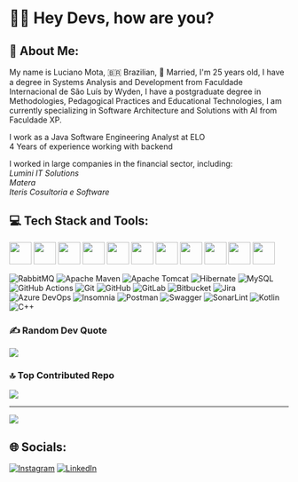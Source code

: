 # 👋🏼 Hey Devs, how are you?

## 💫 About Me:
My name is Luciano Mota, 🇧🇷 Brazilian, 💍 Married, I'm 25 years old, I have a degree in Systems Analysis and Development from Faculdade Internacional de São Luís by Wyden, I have a postgraduate degree in Methodologies, Pedagogical Practices and Educational Technologies, I am currently specializing in Software Architecture and Solutions with AI from Faculdade XP.<br>

I work as a Java Software Engineering Analyst at ELO<br>4 Years of experience working with backend<br>

I worked in large companies in the financial sector, including: <br>
*Lumini IT Solutions*<br>
*Matera*<br>
*Iteris Cosultoria e Software*

## 💻 Tech Stack and Tools:

<img loading="lazy" src="https://cdn.jsdelivr.net/gh/devicons/devicon@latest/icons/java/java-original-wordmark.svg" width="40" height="40"/> <img loading="lazy" src="https://cdn.jsdelivr.net/gh/devicons/devicon@latest/icons/spring/spring-original-wordmark.svg" width="40" height="40"/> <img loading="lazy" src="https://cdn.jsdelivr.net/gh/devicons/devicon@latest/icons/junit/junit-original-wordmark.svg" width="40" height="40"/> <img loading="lazy" src="https://cdn.jsdelivr.net/gh/devicons/devicon@latest/icons/postgresql/postgresql-original-wordmark.svg" width="40" height="40"/> <img loading="lazy" src="https://cdn.jsdelivr.net/gh/devicons/devicon@latest/icons/docker/docker-plain-wordmark.svg" width="40" height="40"/> <img loading="lazy" src="https://cdn.jsdelivr.net/gh/devicons/devicon@latest/icons/linux/linux-original.svg" width="40" height="40"/> <img loading="lazy" src="https://cdn.jsdelivr.net/gh/devicons/devicon@latest/icons/sonarqube/sonarqube-plain-wordmark.svg" width="40" height="40"/> <img loading="lazy" src="https://cdn.jsdelivr.net/gh/devicons/devicon@latest/icons/jenkins/jenkins-original.svg" width="40" height="40"/> <img loading="lazy" src="https://cdn.jsdelivr.net/gh/devicons/devicon@latest/icons/heroku/heroku-original-wordmark.svg" width="40" height="40"/> <img loading="lazy" src="https://cdn.jsdelivr.net/gh/devicons/devicon@latest/icons/amazonwebservices/amazonwebservices-plain-wordmark.svg" width="40" height="40"/> <img loading="lazy" src="https://cdn.jsdelivr.net/gh/devicons/devicon@latest/icons/azure/azure-original-wordmark.svg" width="40" height="40"/>
          
          
          
![RabbitMQ](https://img.shields.io/badge/rabbitmq-FF6600?style=plastic&logo=rabbitmq&logoColor=white) ![Apache Maven](https://img.shields.io/badge/Apache%20Maven-C71A36?style=plastic&logo=Apache%20Maven&logoColor=white) ![Apache Tomcat](https://img.shields.io/badge/apache%20tomcat-%23F8DC75.svg?style=plastic&logo=apache-tomcat&logoColor=black) ![Hibernate](https://img.shields.io/badge/Hibernate-59666C?style=plastic&logo=Hibernate&logoColor=white) ![MySQL](https://img.shields.io/badge/mysql-4479A1.svg?style=plastic&logo=mysql&logoColor=white) ![GitHub Actions](https://img.shields.io/badge/github%20actions-%232671E5.svg?style=plastic&logo=githubactions&logoColor=white) ![Git](https://img.shields.io/badge/git-%23F05033.svg?style=plastic&logo=git&logoColor=white) ![GitHub](https://img.shields.io/badge/github-%23121011.svg?style=plastic&logo=github&logoColor=white) ![GitLab](https://img.shields.io/badge/gitlab-%23181717.svg?style=plastic&logo=gitlab&logoColor=white) ![Bitbucket](https://img.shields.io/badge/bitbucket-%230047B3.svg?style=plastic&logo=bitbucket&logoColor=white) ![Jira](https://img.shields.io/badge/jira-%230A0FFF.svg?style=plastic&logo=jira&logoColor=white) ![Azure DevOps](https://img.shields.io/badge/-Azure%20DevOps-0078D7?logo=azuredevops&logoColor=white) ![Insomnia](https://img.shields.io/badge/Insomnia-black?style=plastic&logo=insomnia&logoColor=5849BE) ![Postman](https://img.shields.io/badge/Postman-FF6C37?style=plastic&logo=postman&logoColor=white) ![Swagger](https://img.shields.io/badge/-Swagger-%23Clojure?style=plastic&logo=swagger&logoColor=white) ![SonarLint](https://img.shields.io/badge/SonarLint-CB2029?style=plastic&logo=SONARLINT&logoColor=white) ![Kotlin](https://img.shields.io/badge/kotlin-%237F52FF.svg?style=plastic&logo=kotlin&logoColor=white) ![C++](https://img.shields.io/badge/c++-%2300599C.svg?style=plastic&logo=c%2B%2B&logoColor=white)



### ✍️ Random Dev Quote
![](https://quotes-github-readme.vercel.app/api?type=horizontal&theme=radical)

### 🔝 Top Contributed Repo
![](https://github-contributor-stats.vercel.app/api?username=luciano-mota&limit=5&theme=dark&combine_all_yearly_contributions=true)

---
[![](https://visitcount.itsvg.in/api?id=luciano-mota&icon=0&color=0)](https://visitcount.itsvg.in)

## 🌐 Socials:
[![Instagram](https://img.shields.io/badge/Instagram-%23E4405F.svg?logo=Instagram&logoColor=white)](https://instagram.com/https://www.instagram.com/luciano.mota99/) [![LinkedIn](https://img.shields.io/badge/LinkedIn-%230077B5.svg?logo=linkedin&logoColor=white)](https://linkedin.com/in/https://www.linkedin.com/in/luciano-costa-mota-232b50161/) 

<!-- Proudly created with GPRM ( https://gprm.itsvg.in ) -->
